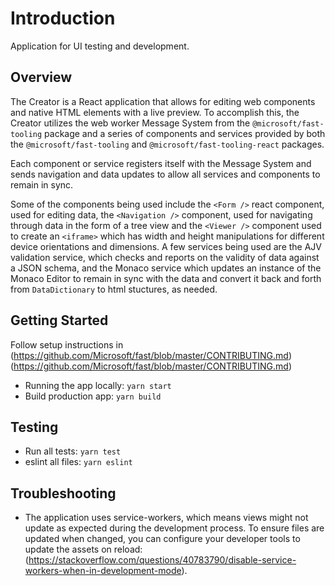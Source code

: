 # Introduction 
Application for UI testing and development.

## Overview

The Creator is a React application that allows for editing web components and native HTML elements with a live preview. To accomplish this, the Creator utilizes the web worker Message System from the `@microsoft/fast-tooling` package and a series of components and services provided by both the `@microsoft/fast-tooling` and `@microsoft/fast-tooling-react` packages.

Each component or service registers itself with the Message System and sends navigation and data updates to allow all services and components to remain in sync.

Some of the components being used include the `<Form />` react component, used for editing data, the `<Navigation />` component, used for navigating through data in the form of a tree view and the `<Viewer />` component used to create an `<iframe>` which has width and height manipulations for different device orientations and dimensions. A few services being used are the AJV validation service, which checks and reports on the validity of data against a JSON schema, and the Monaco service which updates an instance of the Monaco Editor to remain in sync with the data and convert it back and forth from `DataDictionary` to html stuctures, as needed.

## Getting Started
Follow setup instructions in (https://github.com/Microsoft/fast/blob/master/CONTRIBUTING.md)(https://github.com/Microsoft/fast/blob/master/CONTRIBUTING.md)

- Running the app locally: `yarn start`
- Build production app: `yarn build`

## Testing
- Run all tests: `yarn test`
- eslint all files: `yarn eslint`

## Troubleshooting
- The application uses service-workers, which means views might not update as expected during the development process. To ensure files are updated when changed, you can configure your developer tools to update the assets on reload: (https://stackoverflow.com/questions/40783790/disable-service-workers-when-in-development-mode).
